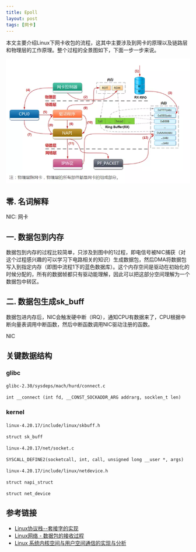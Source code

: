 ```yaml
---
title: Epoll
layout: post
tags: [网卡]
---
```


本文主要介绍Linux下网卡收包的流程，这其中主要涉及到网卡的原理以及链路层和物理层的工作原理。整个过程的全景图如下，下面一步一步来说。

![网卡收包流程](/media/img/NIC.png)

## 零. 名词解释

NIC: 网卡

## 一. 数据包到内存

数据包到内存的过程比较简单，只涉及到图中的1过程，即电信号被NIC捕获（对这个过程感兴趣的可以学习下电路相关的知识）生成数据包，然后DMA将数据包写入到指定内存（即图中流程1下的蓝色数据库）。这个内存空间是驱动在初始化的时候分配的，所有的数据帧都只有驱动能理解，因此可以把这部分空间理解为一个数据包中转区。

## 二. 数据包生成sk_buff

数据包进内存后，NIC会触发硬中断（IRQ），通知CPU有数据来了，CPU根据中断向量表调用中断函数，然后中断函数调用NIC驱动注册的函数。

NIC

## 关键数据结构

### glibc

`glibc-2.30/sysdeps/mach/hurd/connect.c`

`int __connect (int fd, __CONST_SOCKADDR_ARG addrarg, socklen_t len)`

### kernel

`linux-4.20.17/include/linux/skbuff.h`

`struct sk_buff`


`linux-4.20.17/net/socket.c`

`SYSCALL_DEFINE2(socketcall, int, call, unsigned long __user *, args)`


`linux-4.20.17/include/linux/netdevice.h`

`struct napi_struct`

`struct net_device`

## 参考链接

* [Linux协议栈--套接字的实现](http://cxd2014.github.io/2016/07/30/socket-implement/)
* [Linux网络 - 数据包的接收过程](https://segmentfault.com/a/1190000008836467)
* [Linux 系统内核空间与用户空间通信的实现与分析](https://www.ibm.com/developerworks/cn/linux/l-netlink/index.html)